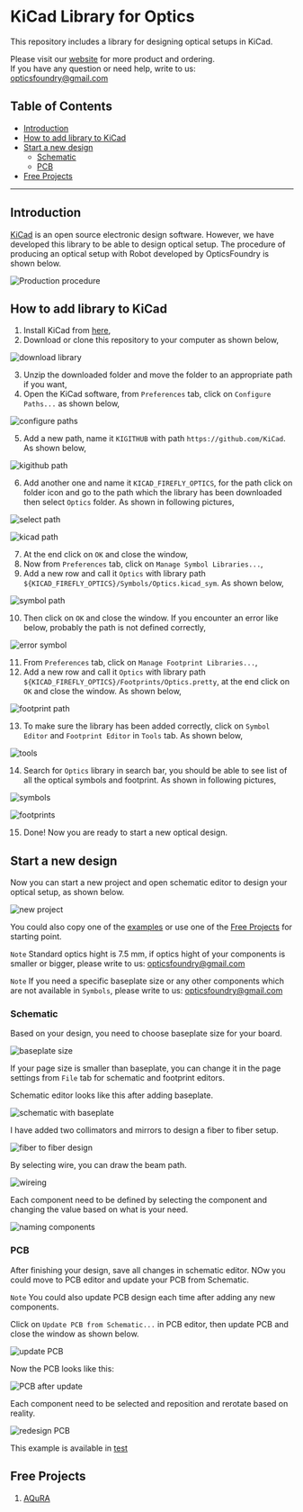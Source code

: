 # KiCad Library for Optics

This repository includes a library for designing optical setups in KiCad.

Please visit our [website](https://www.opticsfoundry.com/) for more product and ordering.  
If you have any question or need help, write to us: opticsfoundry@gmail.com

## Table of Contents
- [Introduction](#introduction)
- [How to add library to KiCad](#how-to-add-library-to-kiCad)
- [Start a new design](#start-a-new-design)
  - [Schematic](#schematic)
  - [PCB](#pcb)
- [Free Projects](#free-projects)

---

## Introduction

[KiCad](https://www.kicad.org/) is an open source electronic design software. However, we have developed this library to be able to design optical setup.
The procedure of producing an optical setup with Robot developed by OpticsFoundry is shown below.

![Production procedure](img/production-procedure.jpg)

## How to add library to KiCad

1. Install KiCad from [here](https://www.kicad.org/),
2. Download or clone this repository to your computer as shown below,

![download library](img/download-library.png)

3. Unzip the downloaded folder and move the folder to an appropriate path if you want,
4. Open the KiCad software, from `Preferences` tab, click on `Configure Paths...` as shown below,

![configure paths](img/configure-path.png)

5. Add a new path, name it `KIGITHUB` with path `https://github.com/KiCad`. As shown below,

![kigithub path](img/kigithub-path.png)

6. Add another one and name it `KICAD_FIREFLY_OPTICS`, for the path click on folder icon and go to the path which the library has been downloaded then select `Optics` folder. As shown in following pictures,

![select path](img/path-for-library.png)

![kicad path](img/kicad-library-path.png)

7. At the end click on `OK` and close the window,
8. Now from `Preferences` tab, click on `Manage Symbol Libraries...`,
9. Add a new row and call it `Optics` with library path `${KICAD_FIREFLY_OPTICS}/Symbols/Optics.kicad_sym`. As shown below,

![symbol path](img/symbol-library.png)

10. Then click on `OK` and close the window. If you encounter an error like below, probably the path is not defined correctly,

![error symbol](img/error.png)

11. From `Preferences` tab, click on `Manage Footprint Libraries...`,
12. Add a new row and call it `Optics` with library path `${KICAD_FIREFLY_OPTICS}/Footprints/Optics.pretty`, at the end click on `OK` and close the window. As shown below,

![footprint path](img/footprint-library.png)

13. To make sure the library has been added correctly, click on `Symbol Editor` and `Footprint Editor` in `Tools` tab. As shown below,

![tools](img/tools.png)

14. Search for `Optics` library in search bar, you should be able to see list of all the optical symbols and footprint. As shown in following pictures,

![symbols](img/symbol-items.png)

![footprints](img/footprint-items.png)

15. Done! Now you are ready to start a new optical design.

## Start a new design

Now you can start a new project and open schematic editor to design your optical setup, as shown below.

![new project](img/new-project.png)

You could also copy one of the [examples](https://github.com/opticsfoundry/Kicad-Library-Optics/tree/main/Examples/) or use one of the [Free Projects](#free-projects) for starting point.

`Note` Standard optics hight is 7.5 mm, if optics hight of your components is smaller or bigger, please write to us: opticsfoundry@gmail.com

`Note` If you need a specific baseplate size or any other components which are not available in `Symbols`, please write to us: opticsfoundry@gmail.com

### Schematic

Based on your design, you need to choose baseplate size for your board.

![baseplate size](img/add-baseplate.png)

If your page size is smaller than baseplate, you can change it in the page settings from `File` tab for schematic and footprint editors.

Schematic editor looks like this after adding baseplate.

![schematic with baseplate](img/schem-baseplate.png)

I have added two collimators and mirrors to design a fiber to fiber setup.

![fiber to fiber design](img/fiber-to-fiber.png)

By selecting wire, you can draw the beam path.

![wireing](img/wireing.png)

Each component need to be defined by selecting the component and changing the value based on what is your need.

![naming components](img/naming.png)

### PCB

After finishing your design, save all changes in schematic editor. NOw you could move to PCB editor and update your PCB from Schematic.

`Note` You could also update PCB design each time after adding any new components.

Click on `Update PCB from Schematic...` in PCB editor, then update PCB and close the window as shown below.

![update PCB](img/update-pcb.png)

Now the PCB looks like this:

![PCB after update](img/pcb-after-update.png)

Each component need to be selected and reposition and rerotate based on reality.

![redesign PCB](img/redesign-pcb.png)

This example is available in [test](https://github.com/opticsfoundry/Kicad-Library-Optics/tree/main/Examples/test/)

## Free Projects
1. [AQuRA](https://github.com/opticsfoundry/AQuRA-KiCad-Design-GitHub/)
